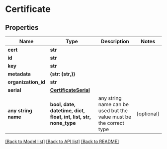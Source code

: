 # Certificate


## Properties
Name | Type | Description | Notes
------------ | ------------- | ------------- | -------------
**cert** | **str** |  | 
**id** | **str** |  | 
**key** | **str** |  | 
**metadata** | **{str: (str,)}** |  | 
**organization_id** | **str** |  | 
**serial** | [**CertificateSerial**](CertificateSerial.md) |  | 
**any string name** | **bool, date, datetime, dict, float, int, list, str, none_type** | any string name can be used but the value must be the correct type | [optional]

[[Back to Model list]](../README.md#documentation-for-models) [[Back to API list]](../README.md#documentation-for-api-endpoints) [[Back to README]](../README.md)


